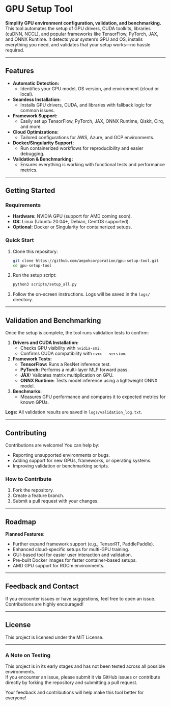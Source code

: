 # GPU Setup Tool

**Simplify GPU environment configuration, validation, and benchmarking.**  
This tool automates the setup of GPU drivers, CUDA toolkits, libraries (cuDNN, NCCL), and popular frameworks like TensorFlow, PyTorch, JAX, and ONNX Runtime. It detects your system’s GPU and OS, installs everything you need, and validates that your setup works—no hassle required.

---

## Features
- **Automatic Detection:**
  - Identifies your GPU model, OS version, and environment (cloud or local).
- **Seamless Installation:**
  - Installs GPU drivers, CUDA, and libraries with fallback logic for common issues.
- **Framework Support:**
  - Easily set up TensorFlow, PyTorch, JAX, ONNX Runtime, Qiskit, Cirq, and more.
- **Cloud Optimizations:**
  - Tailored configurations for AWS, Azure, and GCP environments.
- **Docker/Singularity Support:**
  - Run containerized workflows for reproducibility and easier debugging.
- **Validation & Benchmarking:**
  - Ensures everything is working with functional tests and performance metrics.

---

## Getting Started

### Requirements
- **Hardware:** NVIDIA GPU (support for AMD coming soon).  
- **OS:** Linux (Ubuntu 20.04+, Debian, CentOS supported).  
- **Optional:** Docker or Singularity for containerized setups.

### Quick Start
1. Clone this repository:
    ```bash
    git clone https://github.com/aepokcorporation/gpu-setup-tool.git
    cd gpu-setup-tool
    ```
2. Run the setup script:
    ```bash
    python3 scripts/setup_all.py
    ```
3. Follow the on-screen instructions. Logs will be saved in the `logs/` directory.

---

## Validation and Benchmarking

Once the setup is complete, the tool runs validation tests to confirm:

1. **Drivers and CUDA Installation:**
   - Checks GPU visibility with `nvidia-smi`.
   - Confirms CUDA compatibility with `nvcc --version`.
2. **Framework Tests:**
   - **TensorFlow:** Runs a ResNet inference test.
   - **PyTorch:** Performs a multi-layer MLP forward pass.
   - **JAX:** Validates matrix multiplication on GPU.
   - **ONNX Runtime:** Tests model inference using a lightweight ONNX model.
3. **Benchmarks:**
   - Measures GPU performance and compares it to expected metrics for known GPUs.

**Logs:** All validation results are saved in `logs/validation_log.txt`.

---

## Contributing

Contributions are welcome! You can help by:
- Reporting unsupported environments or bugs.
- Adding support for new GPUs, frameworks, or operating systems.
- Improving validation or benchmarking scripts.

### How to Contribute
1. Fork the repository.
2. Create a feature branch.
3. Submit a pull request with your changes.

---

## Roadmap

**Planned Features:**
- Further expand framework support (e.g., TensorRT, PaddlePaddle).
- Enhanced cloud-specific setups for multi-GPU training.
- GUI-based tool for easier user interaction and validation.
- Pre-built Docker images for faster container-based setups.
- AMD GPU support for ROCm environments.

---

## Feedback and Contact

If you encounter issues or have suggestions, feel free to open an issue. Contributions are highly encouraged!

---

## License

This project is licensed under the MIT License.

---

### A Note on Testing

This project is in its early stages and has not been tested across all possible environments.  
If you encounter an issue, please submit it via GitHub issues or contribute directly by forking the repository and submitting a pull request.  

Your feedback and contributions will help make this tool better for everyone!

